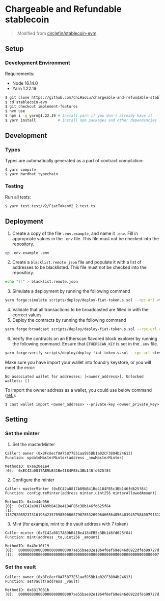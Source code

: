 # Chargeable and Refundable stablecoin

> Modified from
> [circlefin/stablecoin-evm](https://github.com/circlefin/stablecoin-evm).

## Setup

### Development Environment

Requirements:

- Node 16.14.0
- Yarn 1.22.19

```sh
$ git clone https://github.com/ChiHaoLu/chargeable-and-refundable-stablecoin.git
$ cd stablecoin-evm
$ git checkout implement-features
$ nvm use
$ npm i -g yarn@1.22.19 # Install yarn if you don't already have it
$ yarn install          # Install npm packages and other dependencies listed in setup.sh
```

## Development

### Types

Types are automatically generated as a part of contract compilation:

```shell
$ yarn compile
$ yarn hardhat typechain
```

### Testing

Run all tests:

```sh
$ yarn test test/v2/FiatTokenV2_2.test.ts
```

## Deployment

1. Create a copy of the file `.env.example`, and name it `.env`. Fill in
   appropriate values in the `.env` file. This file must not be checked into the
   repository.

```sh
cp .env.example .env
```

2. Create a `blacklist.remote.json` file and populate it with a list of
   addresses to be blacklisted. This file must not be checked into the
   repository.

```sh
echo "[]" > blacklist.remote.json
```

3. Simulate a deployment by running the following command

```sh
yarn forge:simulate scripts/deploy/deploy-fiat-token.s.sol --rpc-url <testnet_alias>
```

4. Validate that all transactions to be broadcasted are filled in with the
   correct values
5. Deploy the contracts by running the following command

```sh
yarn forge:broadcast scripts/deploy/deploy-fiat-token.s.sol --rpc-url <testnet_alias>
```

6. Verify the contracts on an Etherscan flavored block explorer by running the
   following command. Ensure that `ETHERSCAN_KEY` is set in the `.env` file.

```sh
yarn forge:verify scripts/deploy/deploy-fiat-token.s.sol --rpc-url <testnet_alias> --account  <owner_address>
```

Make sure you have import your wallet into foundry keystore, or you will meet
the error:

```
No associated wallet for addresses: [<owner_address>]. Unlocked wallets: []
```

To import the owner address as a wallet, you could use below command
([ref.](https://book.getfoundry.sh/reference/cast/cast-wallet-import)):

```shell
$ cast wallet import <owner_address> --private-key <owner_private_key>
```

## Setting

### Set the minter

1. Set the masterMinter

```
Caller: owner (0x8Fc8ecf8A75877E51aa595Bb1a02CF3804b24613)
Function: updateMasterMinter(address _newMasterMinter)

MethodID: 0xaa20e1e4
[0]:  0xEC42a0817A89bB41Be4184FB5c3Bb146fd625f84
```

2. Configure the minter

```
Caller: masterMinter (0xEC42a0817A89bB41Be4184FB5c3Bb146fd625f84)
Function: configureMinter(address minter,uint256 minterAllowedAmount)

MethodID: 0x4e44d956
[0]:  0xEC42a0817A89bB41Be4184FB5c3Bb146fd625f84
[1]:  115792089237316195423570985008687907853269984665640564039457584007913129639935
```

3. Mint (for example, mint to the vault address with 7 token)

```
Caller minter (0xEC42a0817A89bB41Be4184FB5c3Bb146fd625f84)
Function: mint(address _to,uint256 _amount)

MethodID: 0x40c10f19
[0]:  0000000000000000000000007ae55bae02e18b4f0ef69e846d6922dfeb99727d
[1]:  0000000000000000000000000000000000000000000000000000000000000007
```

### Set the vault

```
Caller: owner (0x8Fc8ecf8A75877E51aa595Bb1a02CF3804b24613)
Function: setVault(address _vault)

MethodID: 0x6817031b
[0]:  0000000000000000000000007ae55bae02e18b4f0ef69e846d6922dfeb99727d
```
